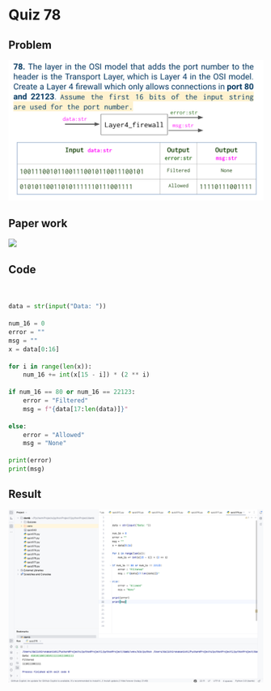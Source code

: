# Quiz 78

## Problem
![](078q.png)

## Paper work
![](086paper.png)


## Code
```.py


data = str(input("Data: "))

num_16 = 0
error = ""
msg = ""
x = data[0:16]

for i in range(len(x)):
    num_16 += int(x[15 - i]) * (2 ** i)

if num_16 == 80 or num_16 == 22123:
    error = "Filtered"
    msg = f"{data[17:len(data)]}"

else:
    error = "Allowed"
    msg = "None"

print(error)
print(msg)


```

## Result
![](078r.png)
